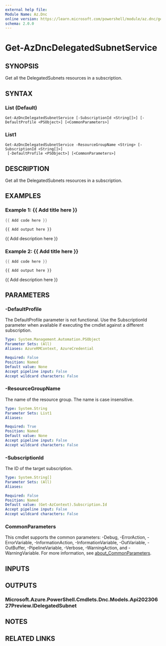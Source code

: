 ```yaml
---
external help file:
Module Name: Az.Dnc
online version: https://learn.microsoft.com/powershell/module/az.dnc/get-azdncdelegatedsubnetservice
schema: 2.0.0
---
```


# Get-AzDncDelegatedSubnetService

## SYNOPSIS
Get all the DelegatedSubnets resources in a subscription.

## SYNTAX

### List (Default)
```
Get-AzDncDelegatedSubnetService [-SubscriptionId <String[]>] [-DefaultProfile <PSObject>] [<CommonParameters>]
```

### List1
```
Get-AzDncDelegatedSubnetService -ResourceGroupName <String> [-SubscriptionId <String[]>]
 [-DefaultProfile <PSObject>] [<CommonParameters>]
```

## DESCRIPTION
Get all the DelegatedSubnets resources in a subscription.

## EXAMPLES

### Example 1: {{ Add title here }}
```powershell
{{ Add code here }}
```

```output
{{ Add output here }}
```

{{ Add description here }}

### Example 2: {{ Add title here }}
```powershell
{{ Add code here }}
```

```output
{{ Add output here }}
```

{{ Add description here }}

## PARAMETERS

### -DefaultProfile
The DefaultProfile parameter is not functional.
Use the SubscriptionId parameter when available if executing the cmdlet against a different subscription.

```yaml
Type: System.Management.Automation.PSObject
Parameter Sets: (All)
Aliases: AzureRMContext, AzureCredential

Required: False
Position: Named
Default value: None
Accept pipeline input: False
Accept wildcard characters: False
```

### -ResourceGroupName
The name of the resource group.
The name is case insensitive.

```yaml
Type: System.String
Parameter Sets: List1
Aliases:

Required: True
Position: Named
Default value: None
Accept pipeline input: False
Accept wildcard characters: False
```

### -SubscriptionId
The ID of the target subscription.

```yaml
Type: System.String[]
Parameter Sets: (All)
Aliases:

Required: False
Position: Named
Default value: (Get-AzContext).Subscription.Id
Accept pipeline input: False
Accept wildcard characters: False
```

### CommonParameters
This cmdlet supports the common parameters: -Debug, -ErrorAction, -ErrorVariable, -InformationAction, -InformationVariable, -OutVariable, -OutBuffer, -PipelineVariable, -Verbose, -WarningAction, and -WarningVariable. For more information, see [about_CommonParameters](http://go.microsoft.com/fwlink/?LinkID=113216).

## INPUTS

## OUTPUTS

### Microsoft.Azure.PowerShell.Cmdlets.Dnc.Models.Api20230627Preview.IDelegatedSubnet

## NOTES

## RELATED LINKS

